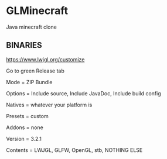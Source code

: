 # GLMinecraft
Java minecraft clone

## BINARIES
https://www.lwjgl.org/customize

Go to green Release tab

Mode = ZIP Bundle

Options = Include source, Include JavaDoc, Include build config

Natives = whatever your platform is

Presets = custom

Addons = none

Version = 3.2.1

Contents = LWJGL, GLFW, OpenGL, stb, NOTHING ELSE
